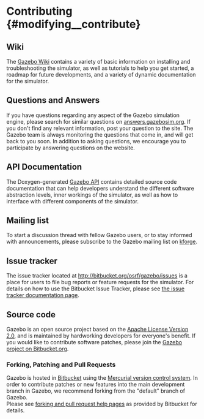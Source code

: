 Contributing {#modifying__contribute}
==

<!--- [Creative Commons Licenses](http://creativecommons.org/licenses/) -->

## Wiki

The [Gazebo Wiki](http://gazebosim.org/wiki/Main_Page) contains a variety of basic information on installing and troubleshooting the simulator, as well as tutorials to help you get started, a roadmap for future developments, and a variety of dynamic documentation for the simulator.

## Questions and Answers

If you have questions regarding any aspect of the Gazebo simulation engine, please search for similar questions on [answers.gazebosim.org](http://answers.gazebosim.org). If you don't find any relevant information, post your question to the site. The Gazebo team is always monitoring the questions that come in, and will get back to you soon. In addition to asking questions, we encourage you to participate by answering questions on the website.

## API Documentation

The Doxygen-generated [Gazebo API](http://gazebosim.org/api.html) contains detailed source code documentation that can help developers understand the different software abstraction levels, inner workings of the simulator, as well as how to interface with different components of the simulator.

## Mailing list

To start a discussion thread with fellow Gazebo users, or to stay informed with announcements, please subscribe to the Gazebo mailing list on [kforge](http://kforge.ros.org/mailman/listinfo/gazebo-list).

## Issue tracker

The issue tracker located at http://bitbucket.org/osrf/gazebo/issues is a place for users to
  file bug reports or feature requests for the simulator.
For details on how to use the Bitbucket Issue Tracker, please see [the issue tracker documentation page](https://confluence.atlassian.com/display/BITBUCKET/Using+your+Bitbucket+Issue+Tracker).

## Source code

Gazebo is an open source project based on the [Apache License Version 2.0](http://www.apache.org/licenses/LICENSE-2.0.html), and is maintained by hardworking developers for everyone's benefit. If you would like to contribute software patches, please join the [Gazebo project on Bitbucket.org](https://bitbucket.org/osrf/gazebo).

### Forking, Patching and Pull Requests

Gazebo is hosted in [Bitbucket](https://bitbucket.org/osrf/gazebo) using the [Mercurial version control system](http://mercurial.selenic.com/).
In order to contribute patches or new features into the main development branch in Gazebo, we recommend forking from the "default" branch of Gazebo.  
Please see [forking and pull request help pages](https://confluence.atlassian.com/display/BITBUCKET/Fork+a+Repo,+Compare+Code,+and+Create+a+Pull+Request)
as provided by Bitbucket for details.

